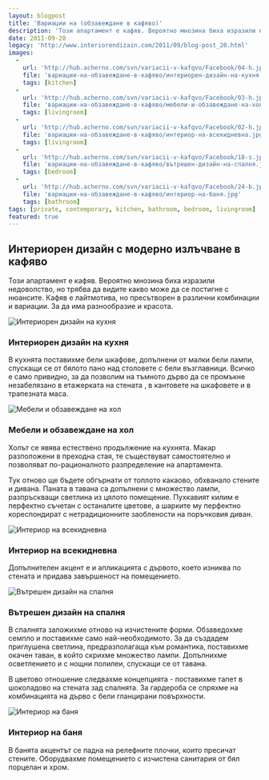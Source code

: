 ```yaml
---
layout: blogpost
title: 'Вариации на (обзавеждане в кафяво)'
description: 'Този апартамент е кафяв. Вероятно мнозина биха изразили недоволство, но трябва да видите какво може да се постигне с нюансите. Кафяв е лайтмотива, но пресътворен в различни комбинации и вариации.'
date: 2011-09-20
legacy: 'http://www.interiorendizain.com/2011/09/blog-post_20.html'
images:
  -
    url: 'http://hub.acherno.com/svn/variacii-v-kafqvo/Facebook/04-h.jpg'
    file: 'вариации-на-обзавеждане-в-кафяво/интериорен-дизайн-на-кухня.jpg'
    tags: [kitchen]
  -
    url: 'http://hub.acherno.com/svn/variacii-v-kafqvo/Facebook/03-h.jpg'
    file: 'вариации-на-обзавеждане-в-кафяво/мебели-и-обзавеждане-на-хол.jpg'
    tags: [livingroom]
  -
    url: 'http://hub.acherno.com/svn/variacii-v-kafqvo/Facebook/02-h.jpg'
    file: 'вариации-на-обзавеждане-в-кафяво/интериор-на-всекидневна.jpg'
    tags: [livingroom]
  -
    url: 'http://hub.acherno.com/svn/variacii-v-kafqvo/Facebook/18-s.jpg'
    file: 'вариации-на-обзавеждане-в-кафяво/вътрешен-дизайн-на-спалня.jpg'
    tags: [bedroom]
  -
    url: 'http://hub.acherno.com/svn/variacii-v-kafqvo/Facebook/24-b.jpg'
    file: 'вариации-на-обзавеждане-в-кафяво/интериор-на-баня.jpg'
    tags: [bathroom]
tags: [private, contemporary, kitchen, bathroom, bedroom, livingroom]
featured: true
---
```

## **Интериорен дизайн** с модерно излъчване **в кафяво**
Този апартамент е кафяв. Вероятно мнозина биха изразили недоволство, но трябва да видите какво може да се постигне с нюансите. Кафяв е лайтмотива, но пресътворен в различни комбинации и вариации. За да има разнообразие и красота.

![Интериорен дизайн на кухня](вариации-на-обзавеждане-в-кафяво/интериорен-дизайн-на-кухня.jpg)
### Интериорен дизайн на **кухня**

В кухнята поставихме бели шкафове, допълнени от малки бели лампи, спускащи се от бялото пано над столовете с бели възглавници. Всичко е само привидно, за да позволим на тъмното дърво да се промъкне незабелязано в етажерката на стената , в кантовете на шкафовете и в трапезната маса.

![Мебели и обзавеждане на хол](вариации-на-обзавеждане-в-кафяво/мебели-и-обзавеждане-на-хол.jpg)
### Мебели и обзавеждане на **хол**

Холът се явява естествено продължение на кухнята. Макар разположени в преходна стая, те съществуват самостоятелно и позволяват по-рационалното разпределение на апартамента.

Тук отново ще бъдете обгърнати от топлото какаово, обхванало стените и дивана.  Паната в тавана са допълнени с множество лампи, разпръскващи светлина из цялото помещение. Пухкавият килим е перфектно съчетан с останалите цветове, а шарките му перфектно кореспондират с нетрадиционните заоблености на поръчковия диван.

![Интериор на всекидневна](вариации-на-обзавеждане-в-кафяво/интериор-на-всекидневна.jpg)
### Интериор на **всекидневна**

Допълнителен акцент е и апликацията с дървото, което изниква по стената и придава завършеност на помещението.

![Вътрешен дизайн на спалня](вариации-на-обзавеждане-в-кафяво/вътрешен-дизайн-на-спалня.jpg)
### Вътрешен дизайн на **спалня**

В спалнята заложихме отново на изчистените форми. Обзаведохме семпло и поставихме само най-необходимото. За да създадем приглушена светлина, предразполагаща към романтика, поставихме окачен таван, в който скрихме множество лампи. Допълнихме осветлението и с нощни полилеи, спускащи се от тавана.

В цветово отношение следвахме концепцията  - поставихме тапет в шоколадово на стената зад спалнята. За гардероба се спряхме на комбинацията на дърво с бели гланцирани повърхности.

![Интериор на баня](вариации-на-обзавеждане-в-кафяво/интериор-на-баня.jpg)
### Интериор на **баня**

В банята акцентът се падна на релефните плочки, които пресичат стените. Оборудвахме помещението с изчистена санитария от бял порцелан и хром.